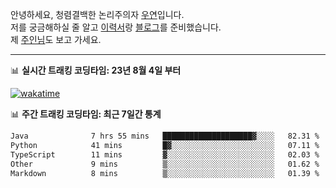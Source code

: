 안녕하세요, 청렴결백한 논리주의자 [우연](https://dev-wooyeon.github.io/quiz-app/)입니다.  
저를 궁금해하실 줄 알고 [이력서](https://ieunune.notion.site/d836ecc9172144d4b39f185b89f16a62)랑 [블로그](https://notion-blog-ieunune.vercel.app)를 준비했습니다.  
제 [주인님](https://www.instagram.com/lovely_hiru_hari_s2/)도 보고 가세요.

---

📊 **실시간 트래킹 코딩타임: 23년 8월 4일 부터**  

[![wakatime](https://wakatime.com/badge/user/099dd627-fdab-4072-b87a-fa91c7a76d8d.svg?style=for-the-badge)](https://wakatime.com/@099dd627-fdab-4072-b87a-fa91c7a76d8d)

📊 **주간 트래킹 코딩타임: 최근 7일간 통계**

<!--START_SECTION:waka-->

```txt
Java              7 hrs 55 mins   ████████████████████▓░░░░   82.31 %
Python            41 mins         █▓░░░░░░░░░░░░░░░░░░░░░░░   07.11 %
TypeScript        11 mins         ▓░░░░░░░░░░░░░░░░░░░░░░░░   02.03 %
Other             9 mins          ▒░░░░░░░░░░░░░░░░░░░░░░░░   01.62 %
Markdown          8 mins          ▒░░░░░░░░░░░░░░░░░░░░░░░░   01.39 %
```

<!--END_SECTION:waka-->

<!-- ![](./profile-3d-contrib/profile-night-view.svg)-->
